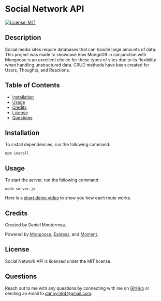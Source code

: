 # Social Network API

[![License: MIT](https://img.shields.io/badge/License-MIT-yellow.svg)](https://opensource.org/licenses/MIT)

## Description
Social media sites require databases that can handle large amounts of data. This project was made to showcase how MongoDB in conjunction with Mongoose is an excellent choice for these types of sites due to its flexibility when handling unstructured data. CRUD methods have been created for Users, Thoughts, and Reactions. 

## Table of Contents
* [Installation](#installation)
* [Usage](#usage)
* [Credits](#credits)
* [License](#license)
* [Questions](#questions)

## Installation
To install dependencies, run the following command:
```
npm install
```

## Usage
To start the server, run the following command:
```
node server.js
```

Here is a [short demo video](https://drive.google.com/file/d/1PsZdY3a3uXdAV9ma-zLviBpYDZfUYI6d/view) to show you how each route works.

## Credits
Created by Daniel Monterrosa.

Powered by [Mongoose](https://www.npmjs.com/package/mongoose), [Express](https://www.npmjs.com/package/express), and [Moment](https://www.npmjs.com/package/moment). 

## License
Social Network API is licensed under the MIT license.

## Questions
Reach out to me with any questions by connecting with me on [GitHub](https://github.com/Dannymont94) or sending an email to dannym94@gmail.com.